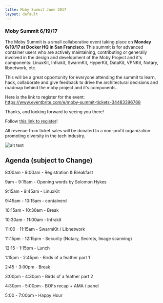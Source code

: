 ```yaml
---
title: Moby Summit June 2017
layout: default
---
```


### Moby Summit 6/19/17

The Moby Summit is a small collaborative event taking place on **Monday 6/19/17 at Docker HQ in San Francisco**. This summit is for advanced container users who are actively maintaining, contributing or generally involved in the design and development of the Moby Project and it's components: LinuxKit, Infrakit, SwarmKit, HyperKit, DataKit, VPNKit, Notary, libnetwork, etc.

This will be a great opportunity for everyone attending the summit to learn, hack, collaborate and give feedback to drive the architectural decisions and roadmap behind the moby project and it's components. 

Here is the link to register for the event: https://www.eventbrite.com/e/moby-summit-tickets-34483396768

Thanks, and looking forward to seeing you there!

Follow [this link to register](https://www.eventbrite.com/e/moby-summit-tickets-34483396768)!

All revenue from ticket sales will be donated to a non-profit organization promoting diversity in the tech industry.

![alt text](https://blog.docker.com/wp-content/uploads/Eventbrite.png "Moby Summit")

## Agenda (subject to Change)

8:00am - 9:00am - Registration & Breakfast

9am - 9:15am - Opening words by Solomon Hykes

9:15am - 9:45am - LinuxKit

9:45am - 10:15am - containerd

10:15am - 10:30am - Break

10:30am - 11:00am - Infrakit

11:00 - 11:15am - SwarmKit / Libnetwork

11:15pm - 12:15pm - Security (Notary, Secrets, Image scanning)

12:15 - 1:15pm - Lunch

1:15pm - 2:45pm - Birds of a feather part 1

2:45 - 3:00pm - Break

3:00pm - 4:30pm - Birds of a feather part 2

4:30pm - 5:00pm - BOFs recap + AMA / panel

5:00 - 7:00pm - Happy Hour
